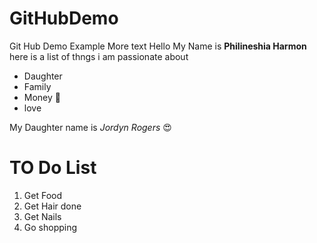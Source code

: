 # GitHubDemo
Git Hub Demo Example
More text
Hello My Name is **Philineshia Harmon**
here is a list of thngs i am passionate about

- Daughter
- Family
- Money  :money_mouth_face: 
- love

My Daughter name is *Jordyn Rogers* :heart_eyes:
 
# TO Do List 
1. Get Food
1. Get Hair done 
1. Get Nails
1. Go shopping
